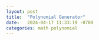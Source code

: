 ```yaml
---
layout: post
title:  "Polynomial Generator"
date:   2024-04-17 11:33:19 -0700
categories: math polynomial
---
```


